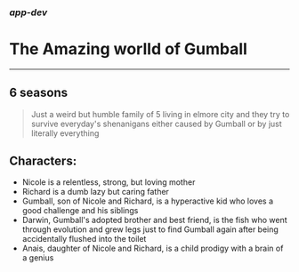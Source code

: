 ### *app-dev*
# **The Amazing worlld of Gumball**
---
## 6 seasons
> Just a weird but humble family of 5 living in elmore city and they try to survive everyday's shenanigans either caused by Gumball or by just literally everything
## Characters:
-  Nicole is a relentless, strong, but loving mother
- Richard is a dumb lazy but caring father
- Gumball, son of Nicole and Richard, is a hyperactive kid who loves a good challenge and  his siblings
- Darwin, Gumball's adopted brother and best friend, is the fish who went through evolution and grew legs just to find Gumball again after being accidentally flushed into the toilet
- Anais, daughter of Nicole and Richard, is a child prodigy with a brain of a genius

